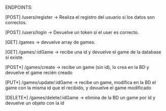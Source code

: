 ENDPOINTS:

[POST] /users/register -> Realiza el registro del usuario si los datos son correctos.

[POST] /users/login -> Devuelve un token si el user es correcto.

[GET] /games -> devuelve array de games.

[GET] /games/:idGame -> recibe una id y devuelve el game de la database si existe

[POST*] /games/create -> recibe un game (sin id), lo crea en la BD y devuelve el game recién creado

[PUT*] /games/update/:idGame -> recibe un game, modifica en la BD el game con la misma id que el recibido, y devuelve el game modificado

[DELETE*] /games/delete/:idGame -> elimina de la BD un game por id y devuelve un objeto con la id
